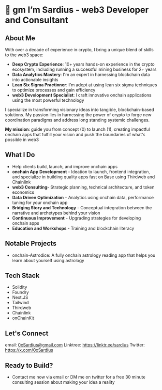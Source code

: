 # 🌅 gm I’m Sardius - web3 Developer and Consultant

## About Me
With over a decade of experience in crypto, I bring a unique blend of skills to the web3 space:

- **Deep Crypto Experience**: 10+ years hands-on experience in the crypto ecosystem, including running a successful mining business for 2+ years
- **Data Analytics Mastery**: I'm an expert in harnessing blockchain data into actionable insights
- **Lean Six Sigma Practioner**: I'm adept at using lean six sigma techniques to optimize processes and gain efficiency
- **web3 Development Specialist**: I craft innovative onchain applications using the most powerful technology

I specialize in transforming visionary ideas into tangible, blockchain-based solutions. My passion lies in harnessing the power of crypto to forge new coordination paradigms and address long standing systemic challenges.

**My mission**: guide you from concept (0) to launch (1), creating impactful onchain apps that fulfill your vision and push the boundaries of what's possible in web3

## What I Do
- Help clients build, launch, and improve onchain apps
- **onchain App Development** - Ideation to launch, frontend integration, and specialize in building quality apps fast on Base using Thirdweb and Chainlink
- **web3 Consulting**- Strategic planning, technical architecture, and token economics
- **Data Driven Optimization** - Analytics using onchain data, performance tuning for your onchain app
- **Bridging Story and Technology** - Conceptual integration between the narrative and archetypes behind your vision
- **Continuous Improvement** - Upgrading strategies for developing onchain apps
- **Education and Workshops** - Training and blockchain literacy 

## Notable Projects
- onchain-Astrodice: A fully onchain astrology reading app that helps you learn about yourself using astrology 

## Tech Stack
- Solidity
- Foundry
- Next.JS
- Tailwind
- Thirdweb
- Chainlink
- onChainKit

## Let's Connect
email: 0xSardius@gmail.com
Linktree: https://linktr.ee/sardius
Twitter: https://x.com/0xSardius

## Ready to Build?
- Contact me now via email or DM me on twitter for a free 30 minute consulting session about making your idea a reality
<!---
0xSardius/0xSardius is a ✨ special ✨ repository because its `README.md` (this file) appears on your GitHub profile.
You can click the Preview link to take a look at your changes.
--->
